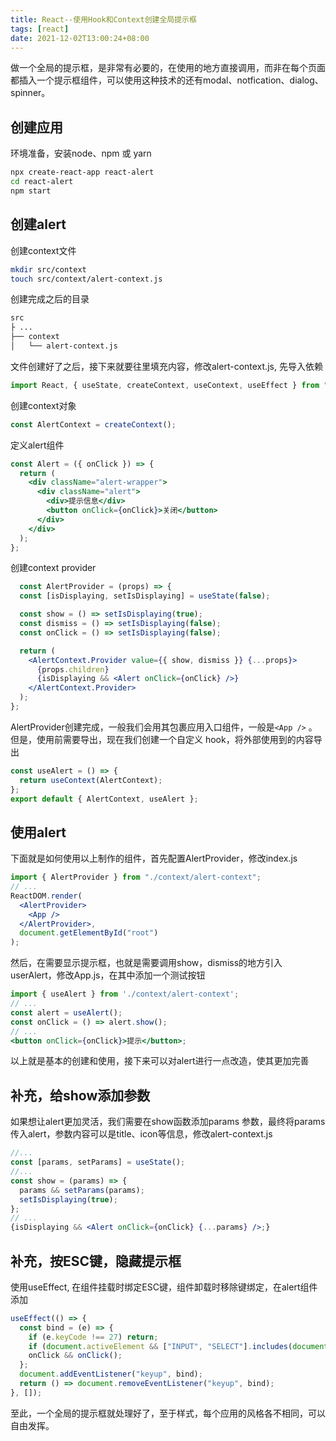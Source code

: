 ```yaml
---
title: React--使用Hook和Context创建全局提示框
tags: [react]
date: 2021-12-02T13:00:24+08:00
---
```


做一个全局的提示框，是非常有必要的，在使用的地方直接调用，而非在每个页面都插入一个提示框组件，可以使用这种技术的还有modal、notfication、dialog、spinner。

<!--truncate-->

## 创建应用

环境准备，安装node、npm 或 yarn

```bash
npx create-react-app react-alert
cd react-alert
npm start
```

## 创建alert

创建context文件

```bash
mkdir src/context
touch src/context/alert-context.js
```

创建完成之后的目录

```bash
src
├ ...
├── context
│   └── alert-context.js
```

文件创建好了之后，接下来就要往里填充内容，修改alert-context.js, 先导入依赖

```jsx
import React, { useState, createContext, useContext, useEffect } from "react";
```

创建context对象

```jsx
const AlertContext = createContext();
```

定义alert组件

```jsx
const Alert = ({ onClick }) => {
  return (
    <div className="alert-wrapper">
      <div className="alert">
        <div>提示信息</div>
        <button onClick={onClick}>关闭</button>
      </div>
    </div>
  );
};
```

创建context provider

```jsx
  const AlertProvider = (props) => {
  const [isDisplaying, setIsDisplaying] = useState(false);

  const show = () => setIsDisplaying(true);
  const dismiss = () => setIsDisplaying(false);
  const onClick = () => setIsDisplaying(false);

  return (
    <AlertContext.Provider value={{ show, dismiss }} {...props}>
      {props.children}
      {isDisplaying && <Alert onClick={onClick} />}
    </AlertContext.Provider>
  );
};
```

AlertProvider创建完成，一般我们会用其包裹应用入口组件，一般是`<App />` 。但是，使用前需要导出，现在我们创建一个自定义 hook，将外部使用到的内容导出

```jsx
const useAlert = () => {
  return useContext(AlertContext);
};
export default { AlertContext, useAlert };
```

## 使用alert

下面就是如何使用以上制作的组件，首先配置AlertProvider，修改index.js

```jsx
import { AlertProvider } from "./context/alert-context";
// ...
ReactDOM.render(
  <AlertProvider>
    <App />
  </AlertProvider>,
  document.getElementById("root")
);
```

然后，在需要显示提示框，也就是需要调用show，dismiss的地方引入userAlert，修改App.js，在其中添加一个测试按钮

```jsx
import { useAlert } from './context/alert-context';
// ...
const alert = useAlert();
const onClick = () => alert.show();
// ...
<button onClick={onClick}>提示</button>;
```

以上就是基本的创建和使用，接下来可以对alert进行一点改造，使其更加完善

## 补充，给show添加参数

如果想让alert更加灵活，我们需要在show函数添加params 参数，最终将params传入alert，参数内容可以是title、icon等信息，修改alert-context.js

```jsx
//...
const [params, setParams] = useState();
//...
const show = (params) => {
  params && setParams(params);
  setIsDisplaying(true);
};
// ...
{isDisplaying && <Alert onClick={onClick} {...params} />;}
```

## 补充，按ESC键，隐藏提示框

使用useEffect, 在组件挂载时绑定ESC键，组件卸载时移除键绑定，在alert组件添加

```jsx
useEffect(() => {
  const bind = (e) => {
    if (e.keyCode !== 27) return;
    if (document.activeElement && ["INPUT", "SELECT"].includes(document.activeElement.tagName)) return;
    onClick && onClick();
  };
  document.addEventListener("keyup", bind);
  return () => document.removeEventListener("keyup", bind);
}, []);
```

至此，一个全局的提示框就处理好了，至于样式，每个应用的风格各不相同，可以自由发挥。
